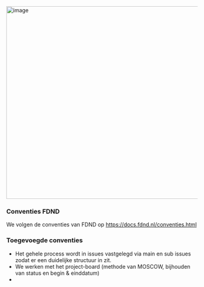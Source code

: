 <img width="717" height="508" alt="image" src="https://github.com/user-attachments/assets/c68bc180-528a-4c9c-b3dd-707f71599756" />

### Conventies FDND
We volgen de conventies van FDND op https://docs.fdnd.nl/conventies.html

### Toegevoegde conventies
- Het gehele process wordt in issues vastgelegd via main en sub issues zodat er een duidelijke structuur in zit.
- We werken met het project-board (methode van MOSCOW, bijhouden van status en begin & einddatum)
- 
